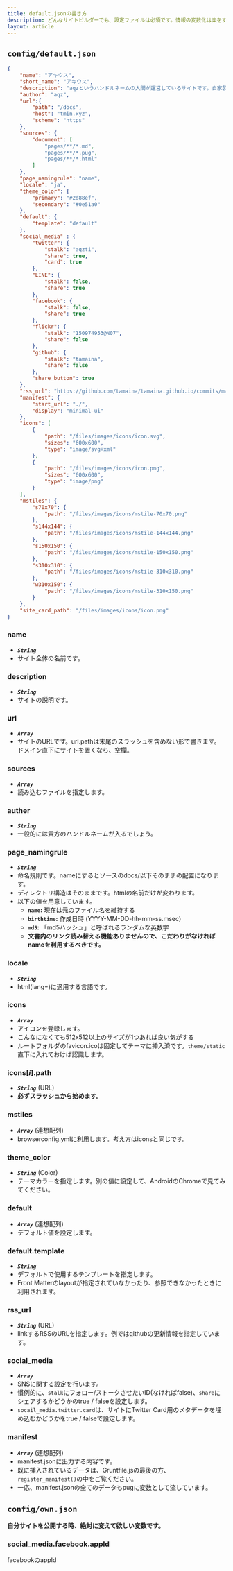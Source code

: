 ```yaml
---
title: default.jsonの書き方
description: どんなサイトビルダーでも、設定ファイルは必須です。情報の変数化は楽をするための第一歩です。
layout: article
---
```


## `config/default.json`

~~~json
{
    "name": "アキウス",
    "short_name": "アキウス",
    "description": "aqzというハンドルネームの人間が運営しているサイトです。自家製サイトビルダーmaqz製。主にブログを適当に書いています。",
    "author": "aqz",
    "url":{
        "path": "/docs",
        "host": "tmin.xyz",
        "scheme": "https"
    },
    "sources": {
        "document": [
            "pages/**/*.md",
            "pages/**/*.pug",
            "pages/**/*.html"
        ]
    },
    "page_namingrule": "name",
    "locale": "ja",
    "theme_color": {
        "primary": "#2d88ef",
        "secondary": "#0e51a0"
    },
    "default": {
        "template": "default"
    },
    "social_media" : {
        "twitter": {
            "stalk": "aqzti",
            "share": true,
            "card": true
        },
        "LINE": {
            "stalk": false,
            "share": true
        },
        "facebook": {
            "stalk": false,
            "share": true
        },
        "flickr": {
            "stalk": "150974953@N07",
            "share": false
        },
        "github": {
            "stalk": "tamaina",
            "share": false
        },
        "share_button": true
    },
    "rss_url": "https://github.com/tamaina/tamaina.github.io/commits/master.atom",
    "manifest": {
        "start_url": "./",
        "display": "minimal-ui"
    },
    "icons": [
        {
            "path": "/files/images/icons/icon.svg",
            "sizes": "600x600",
            "type": "image/svg+xml"
        },
        {
            "path": "/files/images/icons/icon.png",
            "sizes": "600x600",
            "type": "image/png"
        }
    ],
    "mstiles": {
        "s70x70": {
            "path": "/files/images/icons/mstile-70x70.png"
        },
        "s144x144": {
            "path": "/files/images/icons/mstile-144x144.png"
        },
        "s150x150": {
            "path": "/files/images/icons/mstile-150x150.png"
        },
        "s310x310": {
            "path": "/files/images/icons/mstile-310x310.png"
        },
        "w310x150": {
            "path": "/files/images/icons/mstile-310x150.png"
        }
    },
    "site_card_path": "/files/images/icons/icon.png"
}
~~~

### name
- ***`String`***
- サイト全体の名前です。

### description
- ***`String`***
- サイトの説明です。

### url
- ***`Array`***
- サイトのURLです。url.pathは末尾のスラッシュを含めない形で書きます。ドメイン直下にサイトを置くなら、空欄。

### sources
- ***`Array`***
- 読み込むファイルを指定します。

### auther
- ***`String`***
- 一般的には貴方のハンドルネームが入るでしょう。

### page_namingrule
- ***`String`***
- 命名規則です。nameにするとソースのdocs/以下そのままの配置になります。
- ディレクトリ構造はそのままです。htmlの名前だけが変わります。
- 以下の値を用意しています。
  - **`name`:** 現在は元のファイル名を維持する
  - **`birthtime`:** 作成日時 (YYYY-MM-DD-hh-mm-ss.msec)
  - **`md5`:** 「md5ハッシュ」と呼ばれるランダムな英数字
  - **文書内のリンク読み替える機能ありませんので、こだわりがなければnameを利用するべきです。**

### locale
- ***`String`***
- html(lang=)に適用する言語です。

### icons
- ***`Array`***
- アイコンを登録します。
- こんなになくても512x512以上のサイズが1つあれば良い気がする
- ルートフォルダのfavicon.icoは固定してテーマに挿入済です。`theme/static`直下に入れておけば認識します。

### icons[*i*].path
- ***`String`*** (URL)
- **必ずスラッシュから始めます。**

### mstiles
- ***`Array`*** (連想配列)
- browserconfig.ymlに利用します。考え方はiconsと同じです。

### theme_color
- ***`String`*** (Color)
- テーマカラーを指定します。別の値に設定して、AndroidのChromeで見てみてください。

### default
- ***`Array`*** (連想配列)
- デフォルト値を設定します。

### default.template
- ***`String`***
- デフォルトで使用するテンプレートを指定します。
- Front Matterのlayoutが指定されていなかったり、参照できなかったときに利用されます。

### rss_url
- ***`String`*** (URL)
- linkするRSSのURLを指定します。例ではgithubの更新情報を指定しています。

### social_media
- ***`Array`***
- SNSに関する設定を行います。
- 慣例的に、`stalk`にフォロー/ストークさせたいID(なければfalse)、`share`にシェアするかどうかのtrue / falseを設定します。
- `socail_media.twitter.card`は、サイトにTwitter Card用のメタデータを埋め込むかどうかをtrue / falseで設定します。

### manifest
- ***`Array`*** (連想配列)
- manifest.jsonに出力する内容です。
- 既に挿入されているデータは、Gruntfile.jsの最後の方、`register_manifest()`の中をご覧ください。
- 一応、manifest.jsonの全てのデータもpugに変数として流しています。

##  `config/own.json`

**自分サイトを公開する時、絶対に変えて欲しい変数です。**

### social_media.facebook.appId

facebookのappId